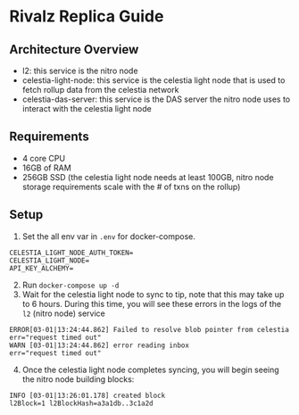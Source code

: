 # Rivalz Replica Guide

## Architecture Overview

- l2: this service is the nitro node
- celestia-light-node: this service is the celestia light node that is used to fetch rollup data from the celestia network
- celestia-das-server: this service is the DAS server the nitro node uses to interact with the celestia light node

## Requirements

- 4 core CPU
- 16GB of RAM
- 256GB SSD (the celestia light node needs at least 100GB, nitro node storage requirements scale with the # of txns on the rollup)

## Setup

1. Set the all env var in `.env` for docker-compose.
```CELESTIA_KEYNAME=
CELESTIA_LIGHT_NODE_AUTH_TOKEN=
CELESTIA_LIGHT_NODE=
API_KEY_ALCHEMY=
```
2. Run `docker-compose up -d`
3. Wait for the celestia light node to sync to tip, note that this may take up to 6 hours. During this time, you will see these errors in the logs of the `l2` (nitro node) service

```
ERROR[03-01|13:24:44.862] Failed to resolve blob pointer from celestia err="request timed out"
WARN [03-01|13:24:44.862] error reading inbox                      err="request timed out"
```

4. Once the celestia light node completes syncing, you will begin seeing the nitro node building blocks:

```
INFO [03-01|13:26:01.178] created block                            l2Block=1 l2BlockHash=a3a1db..3c1a2d
```
